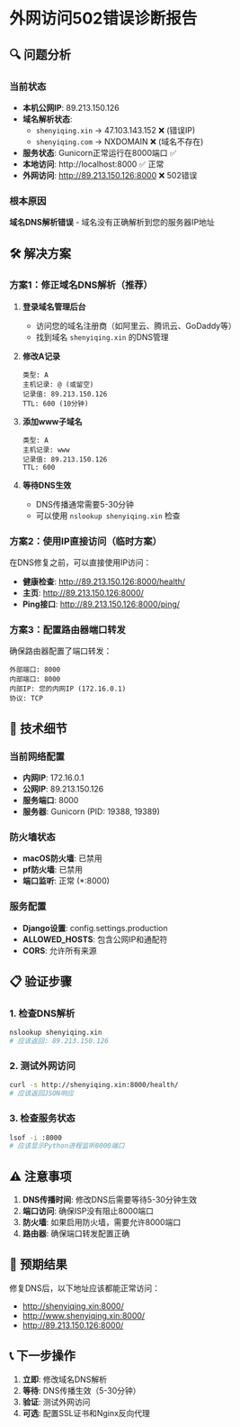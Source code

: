 # 外网访问502错误诊断报告

## 🔍 问题分析

### 当前状态
- **本机公网IP**: 89.213.150.126
- **域名解析状态**:
  - `shenyiqing.xin` → 47.103.143.152 ❌ (错误IP)
  - `shenyiqing.com` → NXDOMAIN ❌ (域名不存在)
- **服务状态**: Gunicorn正常运行在8000端口 ✅
- **本地访问**: http://localhost:8000 ✅ 正常
- **外网访问**: http://89.213.150.126:8000 ❌ 502错误

### 根本原因
**域名DNS解析错误** - 域名没有正确解析到您的服务器IP地址

## 🛠️ 解决方案

### 方案1：修正域名DNS解析（推荐）

1. **登录域名管理后台**
   - 访问您的域名注册商（如阿里云、腾讯云、GoDaddy等）
   - 找到域名 `shenyiqing.xin` 的DNS管理

2. **修改A记录**
   ```
   类型: A
   主机记录: @ (或留空)
   记录值: 89.213.150.126
   TTL: 600 (10分钟)
   ```

3. **添加www子域名**
   ```
   类型: A
   主机记录: www
   记录值: 89.213.150.126
   TTL: 600
   ```

4. **等待DNS生效**
   - DNS传播通常需要5-30分钟
   - 可以使用 `nslookup shenyiqing.xin` 检查

### 方案2：使用IP直接访问（临时方案）

在DNS修复之前，可以直接使用IP访问：
- **健康检查**: http://89.213.150.126:8000/health/
- **主页**: http://89.213.150.126:8000/
- **Ping接口**: http://89.213.150.126:8000/ping/

### 方案3：配置路由器端口转发

确保路由器配置了端口转发：
```
外部端口: 8000
内部端口: 8000
内部IP: 您的内网IP (172.16.0.1)
协议: TCP
```

## 🔧 技术细节

### 当前网络配置
- **内网IP**: 172.16.0.1
- **公网IP**: 89.213.150.126
- **服务端口**: 8000
- **服务器**: Gunicorn (PID: 19388, 19389)

### 防火墙状态
- **macOS防火墙**: 已禁用
- **pf防火墙**: 已禁用
- **端口监听**: 正常 (*:8000)

### 服务配置
- **Django设置**: config.settings.production
- **ALLOWED_HOSTS**: 包含公网IP和通配符
- **CORS**: 允许所有来源

## 📋 验证步骤

### 1. 检查DNS解析
```bash
nslookup shenyiqing.xin
# 应该返回: 89.213.150.126
```

### 2. 测试外网访问
```bash
curl -s http://shenyiqing.xin:8000/health/
# 应该返回JSON响应
```

### 3. 检查服务状态
```bash
lsof -i :8000
# 应该显示Python进程监听8000端口
```

## ⚠️ 注意事项

1. **DNS传播时间**: 修改DNS后需要等待5-30分钟生效
2. **端口访问**: 确保ISP没有阻止8000端口
3. **防火墙**: 如果启用防火墙，需要允许8000端口
4. **路由器**: 确保端口转发配置正确

## 🎯 预期结果

修复DNS后，以下地址应该都能正常访问：
- http://shenyiqing.xin:8000/
- http://www.shenyiqing.xin:8000/
- http://89.213.150.126:8000/

## 📞 下一步操作

1. **立即**: 修改域名DNS解析
2. **等待**: DNS传播生效（5-30分钟）
3. **验证**: 测试外网访问
4. **可选**: 配置SSL证书和Nginx反向代理
